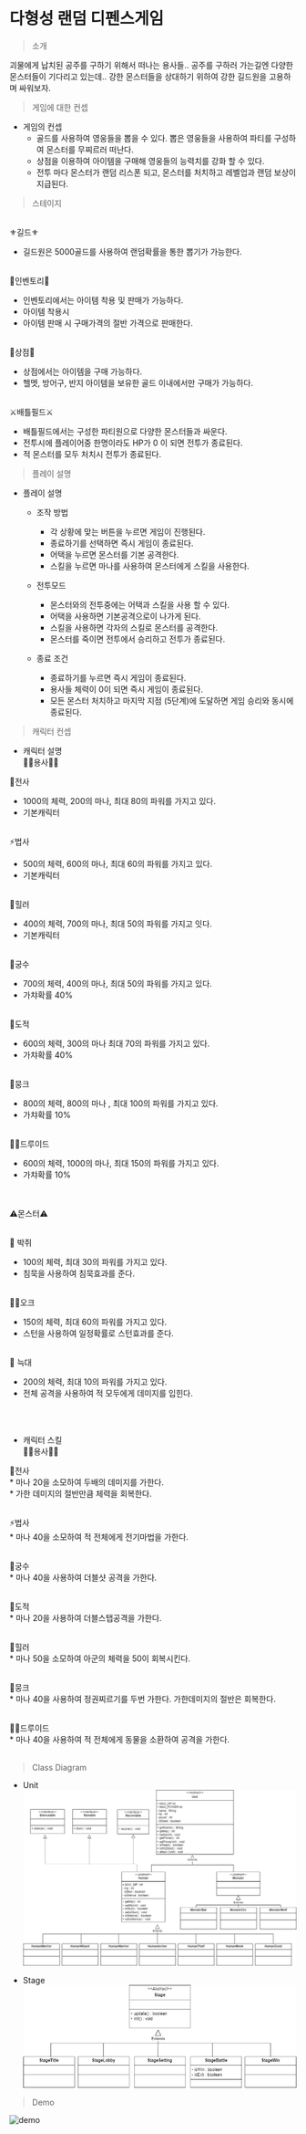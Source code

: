 # 다형성 랜덤 디펜스게임
> 소개
> 
  괴물에게 납치된 공주를 구하기 위해서 떠나는 용사들.. 공주를 구하러 가는길엔 다양한 몬스터들이 기다리고 있는데.. 강한 몬스터들을 상대하기 위하여 강한 길드원을 고용하며 싸워보자.


> 게임에 대한 컨셉 
* 게임의 컨셉
  * 골드를 사용하여 영웅들을 뽑을 수 있다. 뽑은 영웅들을 사용하여 파티를 구성하여 몬스터를 무찌르러 떠난다.
  * 상점을 이용하여 아이템을 구매해 영웅들의 능력치를 강화 할 수 있다.
  * 전투 마다 몬스터가 랜덤 리스폰 되고, 몬스터를 처치하고 레벨업과 랜덤 보상이 지급된다.


> 스테이지

<br>⚜️길드⚜️<br>
   * 길드원은 5000골드를 사용하여 랜덤확률을 통한 뽑기가 가능한다.<br>

<br>💼인벤토리💼<br>
   * 인벤토리에서는 아이템 착용 및 판매가 가능하다.<br>
   * 아이템 착용시<br>
   * 아이템 판매 시 구매가격의 절반 가격으로 판매한다. <br>

 <br>🛒상점🛒<br>
   * 상점에서는 아이템을 구매 가능하다.<br>
   * 헬멧, 방어구, 반지 아이템을 보유한 골드 이내에서만 구매가 가능하다.<br>
 

<br>⚔️배틀필드⚔️<br>
   * 배틀필드에서는 구성한 파티원으로 다양한 몬스터들과 싸운다.<br>
   * 전투시에 플레이어중 한명이라도 HP가 0 이 되면 전투가 종료된다.<br>
   * 적 몬스터를 모두 처치시 전투가 종료된다.<br>

> 플레이 설명

* 플레이 설명
  * 조작 방법
    * 각 상황에 맞는 버튼을 누르면 게임이 진행된다.
    * 종료하기를 선택하면 즉시 게임이 종료된다.
    * 어택을 누르면 몬스터를 기본 공격한다.
    * 스킬을 누르면 마나를 사용하여 몬스터에게 스킬을 사용한다.

  * 전투모드
    * 몬스터와의 전투중에는 어택과 스킬을 사용 할 수 있다.
    * 어택을 사용하면 기본공격으로이 나가게 된다.
    * 스킬을 사용하면 각자의 스킬로 몬스터를 공격한다.
    * 몬스터를 죽이면 전투에서 승리하고 전투가 종료된다.

  * 종료 조건
    * 종료하기를 누르면 즉시 게임이 종료된다.
    * 용사들 체력이 0이 되면 즉시 게임이 종료된다.
    * 모든 몬스터 처치하고 마지막 지점 (5단계)에 도달하면 게임 승리와 동시에 종료된다.

> 캐릭터 컨셉

* 캐릭터 설명
<br>   🦸‍♂️용사🦸‍♀️


💪전사<br>
  * 1000의 체력, 200의 마나, 최대 80의 파워를 가지고 있다.<br>
  * 기본캐릭터<br>


<br>⚡법사<br>
  * 500의 체력, 600의 마나, 최대 60의 파워를 가지고 있다.<br>
  * 기본캐릭터<br>


<br>🧙힐러<br>
  * 400의 체력, 700의 마나, 최대 50의 파워를 가지고 잇다.<br>
  * 기본캐릭터<br>

<br>🎯궁수<br>
  * 700의 체력, 400의 마나, 최대 50의 파워를 가지고 있다.<br>
  * 가챠확률 40%<br>

<br>👥도적<br>
  * 600의 체력,  300의 마나 최대 70의 파워를 가지고 있다.<br>
  * 가챠확률 40%<br>

<br>🥋뭉크<br>
  * 800의 체력, 800의 마나 , 최대 100의 파워를 가지고 있다.<br>
  * 가챠확률 10%<br>

<br>🧙‍♀️드루이드<br>
  * 600의 체력, 1000의 마나, 최대 150의 파워를 가지고 있다.<br>
  * 가챠확률 10%<br>

<br><br>⚠️몬스터⚠️

<br>🦇 박쥐<br>
  * 100의 체력, 최대 30의 파워를 가지고 있다.<br>
  * 침묵을 사용하여 침묵효과를 준다.<br>


<br>🧟‍♂️오크<br>
  * 150의 체력, 최대 60의 파워를 가지고 있다.<br>
  * 스턴을 사용하여 일정확률로 스턴효과를 준다.<br>


<br>:wolf: 늑대<br>
  * 200의 체력, 최대 10의 파워를 가지고 있다.<br>
  * 전체 공격을 사용하여 적 모두에게 데미지를 입힌다.<br>

<br><br>
  * 캐릭터 스킬
  <br>🦸‍♂️용사🦸‍♀️<br>


💪전사<br>
     * 마나 20을 소모하여 두배의 데미지를 가한다.<br>
     * 가한 데미지의 절반만큼 체력을 회복한다. <br>


<br>⚡법사<br>
     * 마나 40을 소모하여 적 전체에게 전기마법을 가한다. <br>


<br>🎯궁수<br>
     * 마나 40을 사용하여 더블샷 공격을 가한다. <br>
 

<br>👥도적<br>
     * 마나 20을 사용하여 더블스탭공격을 가한다. <br>


<br>🧙힐러<br>
     *  마나 50을 소모하여 아군의 체력을 50이 회복시킨다. <br>


<br>🥋뭉크<br>
     * 마나 40을 사용하여 정권찌르기를 두번 가한다. 가한데미지의 절반은 회복한다. <br>


<br>🧙‍♀️드루이드<br>
     * 마나 40을 사용하여 적 전체에게 동물을 소환하여 공격을 가한다.  <br><br>



> Class Diagram
* Unit
![diagram](polyGame/image/polyGame.jpg)

* Stage <br>
![diagram](polyGame/image/Stage.jpg)
> Demo


![demo](zombie/image/zombieGameDemo.gif)

